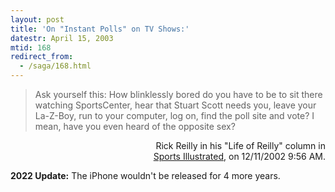 ```yaml
---
layout: post
title: 'On "Instant Polls" on TV Shows:'
datestr: April 15, 2003
mtid: 168
redirect_from:
  - /saga/168.html
---
```


> Ask yourself this: How blinklessly bored do you have to be to sit there
> watching SportsCenter, hear that Stuart Scott needs you, leave your La-Z-Boy,
> run to your computer, log on, find the poll site and vote? I mean, have
> you even heard of the opposite sex?

<p align="right">Rick Reilly in his "Life of Reilly" column in<br/>
<a href="https://www.si.com/">Sports Illustrated</a>, on 12/11/2002 9:56 AM.

**2022 Update:** The iPhone wouldn't be released for 4 more years.